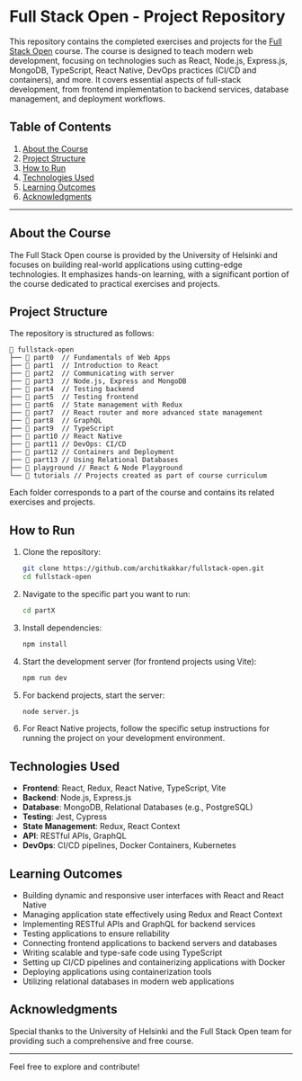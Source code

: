 # Full Stack Open - Project Repository

This repository contains the completed exercises and projects for the [Full Stack Open](https://fullstackopen.com/en/) course. The course is designed to teach modern web development, focusing on technologies such as React, Node.js, Express.js, MongoDB, TypeScript, React Native, DevOps practices (CI/CD and containers), and more. It covers essential aspects of full-stack development, from frontend implementation to backend services, database management, and deployment workflows.

## Table of Contents

1. [About the Course](#about-the-course)
2. [Project Structure](#project-structure)
3. [How to Run](#how-to-run)
4. [Technologies Used](#technologies-used)
5. [Learning Outcomes](#learning-outcomes)
6. [Acknowledgments](#acknowledgments)

---

## About the Course

The Full Stack Open course is provided by the University of Helsinki and focuses on building real-world applications using cutting-edge technologies. It emphasizes hands-on learning, with a significant portion of the course dedicated to practical exercises and projects.

## Project Structure

The repository is structured as follows:

```
📂 fullstack-open
├── 📂 part0  // Fundamentals of Web Apps
├── 📂 part1  // Introduction to React
├── 📂 part2  // Communicating with server
├── 📂 part3  // Node.js, Express and MongoDB
├── 📂 part4  // Testing backend
├── 📂 part5  // Testing frontend
├── 📂 part6  // State management with Redux
├── 📂 part7  // React router and more advanced state management
├── 📂 part8  // GraphQL
├── 📂 part9  // TypeScript
├── 📂 part10 // React Native
├── 📂 part11 // DevOps: CI/CD
├── 📂 part12 // Containers and Deployment
├── 📂 part13 // Using Relational Databases
├── 📂 playground // React & Node Playground
└── 📂 tutorials // Projects created as part of course curriculum
```

Each folder corresponds to a part of the course and contains its related exercises and projects.

## How to Run

1. Clone the repository:

   ```bash
   git clone https://github.com/architkakkar/fullstack-open.git
   cd fullstack-open
   ```

2. Navigate to the specific part you want to run:

   ```bash
   cd partX
   ```

3. Install dependencies:

   ```bash
   npm install
   ```

4. Start the development server (for frontend projects using Vite):

   ```bash
   npm run dev
   ```

5. For backend projects, start the server:

   ```bash
   node server.js
   ```

6. For React Native projects, follow the specific setup instructions for running the project on your development environment.

## Technologies Used

- **Frontend**: React, Redux, React Native, TypeScript, Vite
- **Backend**: Node.js, Express.js
- **Database**: MongoDB, Relational Databases (e.g., PostgreSQL)
- **Testing**: Jest, Cypress
- **State Management**: Redux, React Context
- **API**: RESTful APIs, GraphQL
- **DevOps**: CI/CD pipelines, Docker Containers, Kubernetes

## Learning Outcomes

- Building dynamic and responsive user interfaces with React and React Native
- Managing application state effectively using Redux and React Context
- Implementing RESTful APIs and GraphQL for backend services
- Testing applications to ensure reliability
- Connecting frontend applications to backend servers and databases
- Writing scalable and type-safe code using TypeScript
- Setting up CI/CD pipelines and containerizing applications with Docker
- Deploying applications using containerization tools
- Utilizing relational databases in modern web applications

## Acknowledgments

Special thanks to the University of Helsinki and the Full Stack Open team for providing such a comprehensive and free course.

---

Feel free to explore and contribute!
